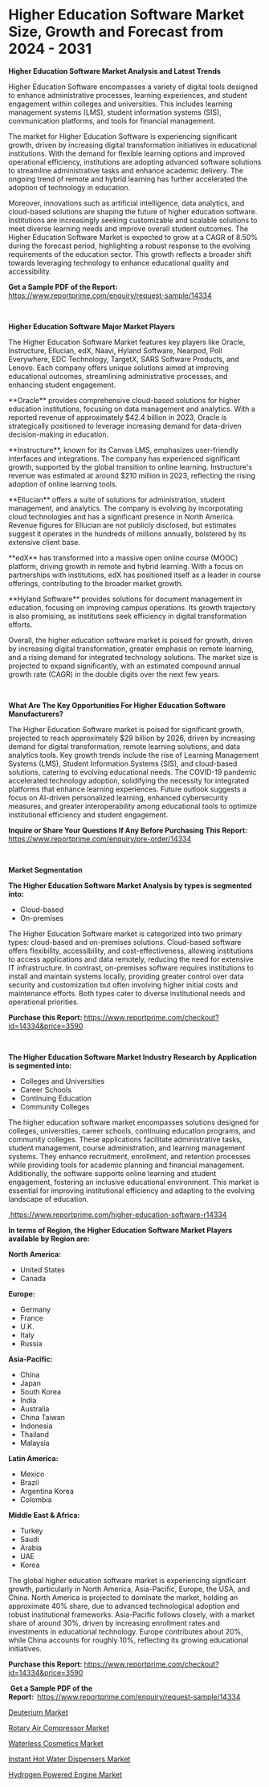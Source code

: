 <p><h1>Higher Education Software Market Size, Growth and Forecast from 2024 - 2031</h1></p><p><strong>Higher Education Software Market Analysis and Latest Trends</strong></p>
<p><p>Higher Education Software encompasses a variety of digital tools designed to enhance administrative processes, learning experiences, and student engagement within colleges and universities. This includes learning management systems (LMS), student information systems (SIS), communication platforms, and tools for financial management.</p><p>The market for Higher Education Software is experiencing significant growth, driven by increasing digital transformation initiatives in educational institutions. With the demand for flexible learning options and improved operational efficiency, institutions are adopting advanced software solutions to streamline administrative tasks and enhance academic delivery. The ongoing trend of remote and hybrid learning has further accelerated the adoption of technology in education.</p><p>Moreover, innovations such as artificial intelligence, data analytics, and cloud-based solutions are shaping the future of higher education software. Institutions are increasingly seeking customizable and scalable solutions to meet diverse learning needs and improve overall student outcomes. The Higher Education Software Market is expected to grow at a CAGR of 8.50% during the forecast period, highlighting a robust response to the evolving requirements of the education sector. This growth reflects a broader shift towards leveraging technology to enhance educational quality and accessibility.</p></p>
<p><strong>Get a Sample PDF of the Report:&nbsp;</strong> <a href="https://www.reportprime.com/enquiry/request-sample/14334">https://www.reportprime.com/enquiry/request-sample/14334</a></p>
<p>&nbsp;</p>
<p><strong>Higher Education Software Major Market Players</strong></p>
<p><p>The Higher Education Software Market features key players like Oracle, Instructure, Ellucian, edX, Naavi, Hyland Software, Nearpod, Poll Everywhere, EDC Technology, TargetX, SARS Software Products, and Lenovo. Each company offers unique solutions aimed at improving educational outcomes, streamlining administrative processes, and enhancing student engagement.</p><p>**Oracle** provides comprehensive cloud-based solutions for higher education institutions, focusing on data management and analytics. With a reported revenue of approximately $42.4 billion in 2023, Oracle is strategically positioned to leverage increasing demand for data-driven decision-making in education.</p><p>**Instructure**, known for its Canvas LMS, emphasizes user-friendly interfaces and integrations. The company has experienced significant growth, supported by the global transition to online learning. Instructure's revenue was estimated at around $210 million in 2023, reflecting the rising adoption of online learning tools.</p><p>**Ellucian** offers a suite of solutions for administration, student management, and analytics. The company is evolving by incorporating cloud technologies and has a significant presence in North America. Revenue figures for Ellucian are not publicly disclosed, but estimates suggest it operates in the hundreds of millions annually, bolstered by its extensive client base.</p><p>**edX** has transformed into a massive open online course (MOOC) platform, driving growth in remote and hybrid learning. With a focus on partnerships with institutions, edX has positioned itself as a leader in course offerings, contributing to the broader market growth.</p><p>**Hyland Software** provides solutions for document management in education, focusing on improving campus operations. Its growth trajectory is also promising, as institutions seek efficiency in digital transformation efforts.</p><p>Overall, the higher education software market is poised for growth, driven by increasing digital transformation, greater emphasis on remote learning, and a rising demand for integrated technology solutions. The market size is projected to expand significantly, with an estimated compound annual growth rate (CAGR) in the double digits over the next few years.</p></p>
<p>&nbsp;</p>
<p><strong>What Are The Key Opportunities For Higher Education Software Manufacturers?</strong></p>
<p><p>The Higher Education Software market is poised for significant growth, projected to reach approximately $29 billion by 2026, driven by increasing demand for digital transformation, remote learning solutions, and data analytics tools. Key growth trends include the rise of Learning Management Systems (LMS), Student Information Systems (SIS), and cloud-based solutions, catering to evolving educational needs. The COVID-19 pandemic accelerated technology adoption, solidifying the necessity for integrated platforms that enhance learning experiences. Future outlook suggests a focus on AI-driven personalized learning, enhanced cybersecurity measures, and greater interoperability among educational tools to optimize institutional efficiency and student engagement.</p></p>
<p><strong>Inquire or Share Your Questions If Any Before Purchasing This Report:</strong> <a href="https://www.reportprime.com/enquiry/pre-order/14334">https://www.reportprime.com/enquiry/pre-order/14334</a></p>
<p>&nbsp;</p>
<p><strong>Market Segmentation</strong></p>
<p><strong>The Higher Education Software Market Analysis by types is segmented into:</strong></p>
<p><ul><li>Cloud-based</li><li>On-premises</li></ul></p>
<p><p>The Higher Education Software market is categorized into two primary types: cloud-based and on-premises solutions. Cloud-based software offers flexibility, accessibility, and cost-effectiveness, allowing institutions to access applications and data remotely, reducing the need for extensive IT infrastructure. In contrast, on-premises software requires institutions to install and maintain systems locally, providing greater control over data security and customization but often involving higher initial costs and maintenance efforts. Both types cater to diverse institutional needs and operational priorities.</p></p>
<p><strong>Purchase this Report:&nbsp;</strong><a href="https://www.reportprime.com/checkout?id=14334&price=3590">https://www.reportprime.com/checkout?id=14334&price=3590</a></p>
<p>&nbsp;</p>
<p><strong>The Higher Education Software Market Industry Research by Application is segmented into:</strong></p>
<p><ul><li>Colleges and Universities</li><li>Career Schools</li><li>Continuing Education</li><li>Community Colleges</li></ul></p>
<p><p>The higher education software market encompasses solutions designed for colleges, universities, career schools, continuing education programs, and community colleges. These applications facilitate administrative tasks, student management, course administration, and learning management systems. They enhance recruitment, enrollment, and retention processes while providing tools for academic planning and financial management. Additionally, the software supports online learning and student engagement, fostering an inclusive educational environment. This market is essential for improving institutional efficiency and adapting to the evolving landscape of education.</p></p>
<p><a href="https://www.reportprime.com/higher-education-software-r14334">&nbsp;https://www.reportprime.com/higher-education-software-r14334</a></p>
<p><strong>In terms of Region, the Higher Education Software Market Players available by Region are:</strong></p>
<p>
    <p> <strong> North America: </strong>
        <ul>
            <li>United States</li>
            <li>Canada</li>
        </ul>
        </p> 
    <p> <strong> Europe: </strong>
        <ul>
            <li>Germany</li>
            <li>France</li>
            <li>U.K.</li>
            <li>Italy</li>
            <li>Russia</li>
        </ul>
        </p> 
    <p> <strong> Asia-Pacific: </strong>
        <ul>
            <li>China</li>
            <li>Japan</li>
            <li>South Korea</li>
            <li>India</li>
            <li>Australia</li>
            <li>China Taiwan</li>
            <li>Indonesia</li>
            <li>Thailand</li>
            <li>Malaysia</li>
        </ul>
        </p> 
    <p> <strong> Latin America: </strong>
        <ul>
            <li>Mexico</li>
            <li>Brazil</li>
            <li>Argentina Korea</li>
            <li>Colombia</li>
        </ul>
        </p> 
    <p> <strong> Middle East & Africa: </strong>
        <ul>
            <li>Turkey</li>
            <li>Saudi</li>
            <li>Arabia</li>
            <li>UAE</li>
            <li>Korea</li>
        </ul>
    </p>
    </p>
<p><p>The global higher education software market is experiencing significant growth, particularly in North America, Asia-Pacific, Europe, the USA, and China. North America is projected to dominate the market, holding an approximate 40% share, due to advanced technological adoption and robust institutional frameworks. Asia-Pacific follows closely, with a market share of around 30%, driven by increasing enrollment rates and investments in educational technology. Europe contributes about 20%, while China accounts for roughly 10%, reflecting its growing educational initiatives.</p></p>
<p><strong>Purchase this Report: </strong><a href="https://www.reportprime.com/checkout?id=14334&price=3590">https://www.reportprime.com/checkout?id=14334&price=3590</a></p>
<p>&nbsp;<strong>Get a Sample PDF of the Report:&nbsp;&nbsp;</strong><a href="https://www.reportprime.com/enquiry/request-sample/14334">https://www.reportprime.com/enquiry/request-sample/14334</a></p>
<p><strong></strong></p>
<p><p><a href="https://issuu.com/reportprime-2/docs/deuterium-market-size-2030.pptx_e6233e26bb758f">Deuterium Market</a></p><p><a href="https://www.linkedin.com/pulse/global-rotary-air-compressor-market-analysis-key-trends-future-niqyf?trackingId=sHjNieTpRAef%2B%2BTIqN4jMQ%3D%3D">Rotary Air Compressor Market</a></p><p><a href="https://medium.com/@jackiegrady1910/how-will-the-waterless-cosmetics-market-evolve-market-growth-analysis-for-the-year-2024-2031-82e68bf0ef08">Waterless Cosmetics Market</a></p><p><a href="https://www.linkedin.com/pulse/strategic-roadmap-global-instant-hot-water-dispensers-market-j7gtf?trackingId=sE3PR6%2BQQqS1%2FHrFqcjbRQ%3D%3D">Instant Hot Water Dispensers Market</a></p><p><a href="https://medium.com/@sdonald04328/this-hydrogen-powered-engine-market-research-report-evaluates-the-key-market-trends-drivers-and-3701f08ca17f">Hydrogen Powered Engine Market</a></p></p>